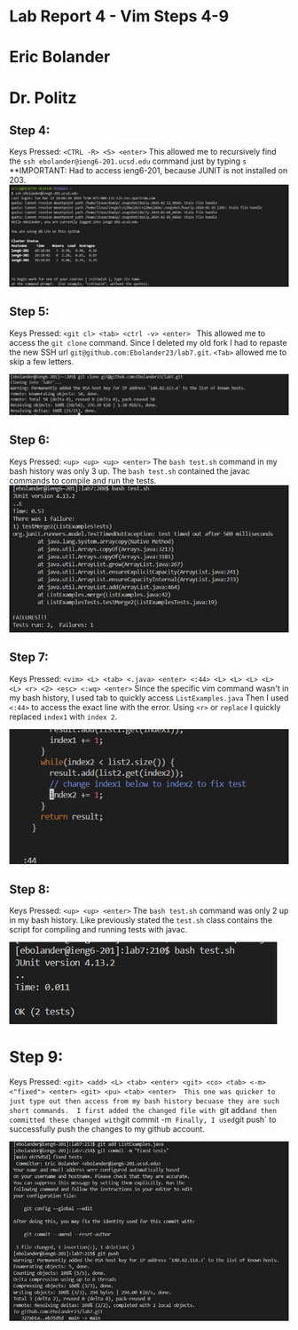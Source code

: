 # Lab Report 4 - Vim Steps 4-9
# Eric Bolander
# Dr. Politz

## Step 4: ##
Keys Pressed: `<CTRL -R> <S> <enter>` 
This allowed me to recursively find the `ssh ebolander@ieng6-201.ucsd.edu` command just by typing `s`
**IMPORTANT: Had to access ieng6-201, because JUNIT is not installed on 203. 
![Image](step4.png) 

## Step 5: ## 
Keys Pressed: `<git cl> <tab> <ctrl -v> <enter> ` This allowed me to access the `git clone` command. 
Since I deleted my old fork I had to repaste the new SSH url `git@github.com:Ebolander23/lab7.git`.
`<Tab>` allowed me to skip a few letters. 

![Image](step5.png)

## Step 6: ##
Keys Pressed: `<up> <up> <up> <enter>` The `bash test.sh` command in my bash history was only 3 up. 
The `bash test.sh` contained the javac commands to compile and run the tests. 
![Image](step6.png)

## Step 7: ##
Keys Pressed: `<vim> <L> <tab> <.java> <enter> <:44> <L> <L> <L> <L> <L> <r> <2> <esc> <:wq> <enter>` 
Since the specific vim command wasn't in my bash history, I used tab to quickly access `ListExamples.java`
Then I used `<:44>` to access the exact line with the error. 
Using `<r>` or `replace` I quickly replaced `index1` with `index 2`. 

![Image](step7.png)

## Step 8: ##
Keys Pressed: `<up> <up> <enter>` The `bash test.sh` command was only 2 up in my bash history. 
Like previously stated the `test.sh` class contains the script for compiling and running tests with javac. 

![Image](step8.png)

# Step 9: ## 
Keys Pressed: `<git> <add> <L> <tab> <enter> <git> <co> <tab> <-m> <"fixed"> <enter> <git> <pu> <tab> <enter> 
This one was quicker to just type out then access from my bash history becuase they are such short commands. 
I first added the changed file with `git add` and then committed these changed with `git commit -m` 
Finally, I used `git push` to successfully push the changes to my github account. 

![Image](step9.png)


